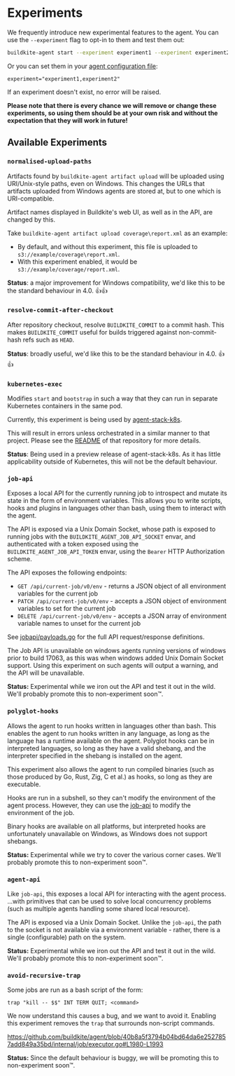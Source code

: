 # Experiments

We frequently introduce new experimental features to the agent. You can use the `--experiment` flag to opt-in to them and test them out:

```bash
buildkite-agent start --experiment experiment1 --experiment experiment2
```

Or you can set them in your [agent configuration file](https://buildkite.com/docs/agent/v3/configuration):

```
experiment="experiment1,experiment2"
```

If an experiment doesn't exist, no error will be raised.

**Please note that there is every chance we will remove or change these experiments, so using them should be at your own risk and without the expectation that they will work in future!**

## Available Experiments

### `normalised-upload-paths`

Artifacts found by `buildkite-agent artifact upload` will be uploaded using URI/Unix-style paths, even on Windows. This changes the URLs that artifacts uploaded from Windows agents are stored at, but to one which is URI-compatible.

Artifact names displayed in Buildkite's web UI, as well as in the API, are changed by this.

Take `buildkite-agent artifact upload coverage\report.xml` as an example:

- By default, and without this experiment, this file is uploaded to `s3://example/coverage\report.xml`.
- With this experiment enabled, it would be `s3://example/coverage/report.xml`.

**Status**: a major improvement for Windows compatibility, we'd like this to be the standard behaviour in 4.0. 👍👍

### `resolve-commit-after-checkout`

After repository checkout, resolve `BUILDKITE_COMMIT` to a commit hash. This makes `BUILDKITE_COMMIT` useful for builds triggered against non-commit-hash refs such as `HEAD`.

**Status**: broadly useful, we'd like this to be the standard behaviour in 4.0. 👍👍

### `kubernetes-exec`
Modifies `start` and `bootstrap` in such a way that they can run in separate Kubernetes containers in the same pod.

Currently, this experiment is being used by [agent-stack-k8s](https://github.com/buildkite/agent-stack-k8s).

This will result in errors unless orchestrated in a similar manner to that project. Please see the [README](https://github.com/buildkite/agent-stack-k8s/blob/main/README.md) of that repository for more details.

**Status**: Being used in a preview release of agent-stack-k8s. As it has little applicability outside of Kubernetes, this will not be the default behaviour.

### `job-api`

Exposes a local API for the currently running job to introspect and mutate its state in the form of environment variables. This allows you to write scripts, hooks and plugins in languages other than bash, using them to interact with the agent.

The API is exposed via a Unix Domain Socket, whose path is exposed to running jobs with the `BUILDKITE_AGENT_JOB_API_SOCKET` envar, and authenticated with a token exposed using the `BUILDKITE_AGENT_JOB_API_TOKEN` envar, using the `Bearer` HTTP Authorization scheme.

The API exposes the following endpoints:
- `GET /api/current-job/v0/env` - returns a JSON object of all environment variables for the current job
- `PATCH /api/current-job/v0/env` - accepts a JSON object of environment variables to set for the current job
- `DELETE /api/current-job/v0/env` - accepts a JSON array of environment variable names to unset for the current job

See [jobapi/payloads.go](./jobapi/payloads.go) for the full API request/response definitions.

The Job API is unavailable on windows agents running versions of windows prior to build 17063, as this was when windows added Unix Domain Socket support. Using this experiment on such agents will output a warning, and the API will be unavailable.

**Status:** Experimental while we iron out the API and test it out in the wild. We'll probably promote this to non-experiment soon™️.

### `polyglot-hooks`

Allows the agent to run hooks written in languages other than bash. This enables the agent to run hooks written in any language, as long as the language has a runtime available on the agent. Polyglot hooks can be in interpreted languages, so long as they have a valid shebang, and the interpreter specified in the shebang is installed on the agent.

This experiment also allows the agent to run compiled binaries (such as those produced by Go, Rust, Zig, C et al.) as hooks, so long as they are executable.

Hooks are run in a subshell, so they can't modify the environment of the agent process. However, they can use the [job-api](#job-api) to modify the environment of the job.

Binary hooks are available on all platforms, but interpreted hooks are unfortunately unavailable on Windows, as Windows does not support shebangs.

**Status:** Experimental while we try to cover the various corner cases. We'll probably promote this to non-experiment soon™️.

### `agent-api`

Like `job-api`, this exposes a local API for interacting with the agent process.
...with primitives that can be used to solve local concurrency problems (such as multiple agents handling some shared local resource).

The API is exposed via a Unix Domain Socket. Unlike the `job-api`, the path to the socket is not available via a environment variable - rather, there is a single (configurable) path on the system.

**Status:** Experimental while we iron out the API and test it out in the wild. We'll probably promote this to non-experiment soon™.

### `avoid-recursive-trap`

Some jobs are run as a bash script of the form:

```shell
trap "kill -- $$" INT TERM QUIT; <command>
```

We now understand this causes a bug, and we want to avoid it. Enabling this experiment removes the `trap` that surrounds non-script commands.

https://github.com/buildkite/agent/blob/40b8a5f3794b04bd64da6e2527857add849a35bd/internal/job/executor.go#L1980-L1993

**Status:** Since the default behaviour is buggy, we will be promoting this to non-experiment soon™️.
